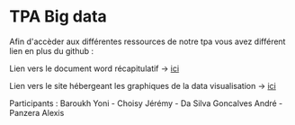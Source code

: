# TPA Big data

Afin d'accèder aux différentes ressources de notre tpa vous avez différent lien en plus du github : 

Lien vers le document word récapitulatif &rarr; [ici](https://docs.google.com/document/d/1C2YFHwchfCAJkdFLVYxcuEYjO-icOMuesjtCwgGAyjQ/edit?usp=sharing)

Lien vers le site hébergeant les graphiques de la data visualisation &rarr; [ici](https://groupe1-tpa-data-vizualisation.000webhostapp.com/bubble_clients_car/)

Participants : Baroukh Yoni - Choisy Jérémy - Da Silva Goncalves André - Panzera Alexis

